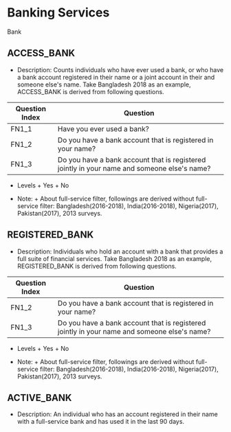 # Banking Services

Bank

## ACCESS_BANK

* Description: Counts individuals who have ever used a bank, or who have a bank account registered in their name or a joint account in their and someone else's name. Take Bangladesh 2018 as an example, ACCESS_BANK is derived from following questions.

 Question Index   |                       Question
  ----------------|-------------------------------------------------------------
      FN1_1       |  Have you ever used a bank?
      FN1_2       |  Do you have a bank account that is registered in your name?
      FN1_3       |  Do you have a bank account that is registered jointly in your name and someone else's name?
      
* Levels 
       + Yes
       + No

* Note: 
       + About full-service filter, followings are derived without full-service filter: Bangladesh(2016-2018), India(2016-2018), Nigeria(2017), Pakistan(2017), 2013 surveys.

## REGISTERED_BANK

* Description: Individuals who hold an account with a bank that provides a full suite of financial services. Take Bangladesh 2018 as an example, REGISTERED_BANK is derived from following questions.

 Question Index   |                       Question
  ----------------|-------------------------------------------------------------
      FN1_2       |  Do you have a bank account that is registered in your name?
      FN1_3       |  Do you have a bank account that is registered jointly in your name and someone else's name?

* Levels 
       + Yes
       + No
       
* Note: 
       + About full-service filter, followings are derived without full-service filter: Bangladesh(2016-2018), India(2016-2018), Nigeria(2017), Pakistan(2017), 2013 surveys.
       
## ACTIVE_BANK

* Description: An individual who has an account registered in their name with a full-service bank and has used it in the last 90 days. 

       

 
       
